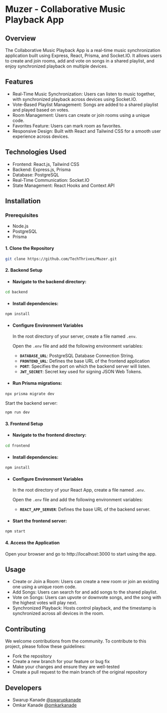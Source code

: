 
# Muzer - Collaborative Music Playback App

## Overview

The Collaborative Music Playback App is a real-time music synchronization application built using Express, React, Prisma, and Socket.IO. It allows users to create and join rooms, add and vote on songs in a shared playlist, and enjoy synchronized playback on multiple devices.

## Features

- Real-Time Music Synchronization: Users can listen to music together, with synchronized playback across devices using Socket.IO.
- Vote-Based Playlist Management: Songs are added to a shared playlist and played based on votes.
- Room Management: Users can create or join rooms using a unique code.
- Favorites Feature: Users can mark room as favorites.
- Responsive Design: Built with React and Tailwind CSS for a smooth user experience across devices.

## Technologies Used
- Frontend: React.js, Tailwind CSS
- Backend: Express.js, Prisma
- Database: PostgreSQL
- Real-Time Communication: Socket.IO
- State Management: React Hooks and Context API

## Installation

### Prerequisites
- Node.js
- PostgreSQL
- Prisma

#### 1. Clone the Repository

``` bash
git clone https://github.com/TechThrives/Muzer.git
```

#### 2. Backend Setup
- #### Navigate to the backend directory:

``` bash
cd backend
```

- #### Install dependencies:

``` bash
npm install
```

- #### Configure Environment Variables

    In the root directory of your server, create a file named `.env`.
    
    Open the `.env` file and add the following environment variables:
 
     - **`DATABASE_URL`**: PostgreSQL Database Connection String.
     - **`FRONTEND_URL`**: Defines the base URL of the frontend application
     - **`PORT`**: Specifies the port on which the backend server will listen.
     - **`JWT_SECRET`**: Secret key used for signing JSON Web Tokens.

- #### Run Prisma migrations:

``` bash
npx prisma migrate dev
```

Start the backend server:

``` bash
npm run dev
```

#### 3. Frontend Setup
- #### Navigate to the frontend directory:

``` bash
cd frontend
```

- #### Install dependencies:

``` bash
npm install
```

- #### Configure Environment Variables

    In the root directory of your React App, create a file named `.env`.
    
    Open the `.env` file and add the following environment variables:
 
     - **`REACT_APP_SERVER`**: Defines the base URL of the backend server.

- #### Start the frontend server:

``` bash
npm start
```

#### 4. Access the Application
Open your browser and go to http://localhost:3000 to start using the app.


## Usage
- Create or Join a Room: Users can create a new room or join an existing one using a unique room code.
- Add Songs: Users can search for and add songs to the shared playlist.
- Vote on Songs: Users can upvote or downvote songs, and the song with the highest votes will play next.
- Synchronized Playback: Hosts control playback, and the timestamp is synchronized across all devices in the room.

## Contributing
We welcome contributions from the community. To contribute to this project, please follow these guidelines:

- Fork the repository
- Create a new branch for your feature or bug fix
- Make your changes and ensure they are well-tested
- Create a pull request to the main branch of the original repository

## Developers
- Swarup Kanade [@swarupkanade](https://www.github.com/swarupkanade)
- Omkar Kanade [@omkarkanade](https://www.github.com/omkarkanade)
